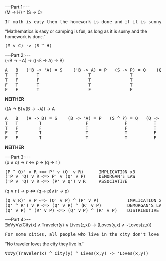 ---Part 1:---\
(M -> H) ^ (S -> C)
<pre>
If math is easy then the homework is done and if it is sunny then camping is fun.
</pre>

“Mathematics is easy or camping is fun, as long as it is sunny and the homework is done.”
<pre>
(M v C) -> (S ^ H)
</pre>
---Part 2:---\
(¬B → ¬A) → ((¬B → A) → B)
<pre>
A   B   ('B -> 'A) = S    ('B -> A) = P   (S -> P) = Q    (Q -> B)
T   T       T                   T               T             T
T   F       F                   T               T             F
F   T       T                   T               T             T
F   F       T                   F               F             T
</pre>
**NEITHER**

((A → B)∧(B → ¬A)) → A
<pre>
A   B   (A -> B) = S    (B -> 'A) = P   (S ^ P) = Q   (Q -> A)
T   T        T                 F              F          T
T   F        F                 T              F          T
F   T        T                 T              T          F
F   F        T                 T              T          F
</pre>
**NEITHER**

---Part 3:---\
(p ∧ q) → r <=> p → (q → r )
<pre>
(P ^ Q)' v R <=> P' v (Q' v R)      IMPLICATION x3
('P v 'Q) v R <=> P' v (Q' v R)     DEMORGAN'S LAW
('P v 'Q) v R <=> (P' v Q') v R     ASSOCIATIVE
</pre>
(q ∨ r ) → p <=> (q → p)∧(r → p)
<pre>
(Q v R)' v P <=> (Q' v P) ^ (R' v P)           IMPLICATION x3
(Q' ^ R') v P <=> (Q' v P) ^ (R' v P)          DEMORGAN'S LAW
(Q' v P) ^ (R' v P) <=> (Q' v P) ^ (R' v P)    DISTRIBUTIVE
</pre>

---Part 4:---\
∃x∀y∀z(City(x) ∧ Traveler(y) ∧ Lives(z,x)) → (Loves(y,x) ∧ ¬Loves(z,x))
<pre>
For some cities, all people who live in the city don't love the city and all travelers love some of the cities.
</pre>

“No traveler loves the city they live in.”
<pre>
∀x∀y(Traveler(x) ^ City(y) ^ Lives(x,y) -> 'Loves(x,y))
</pre>
